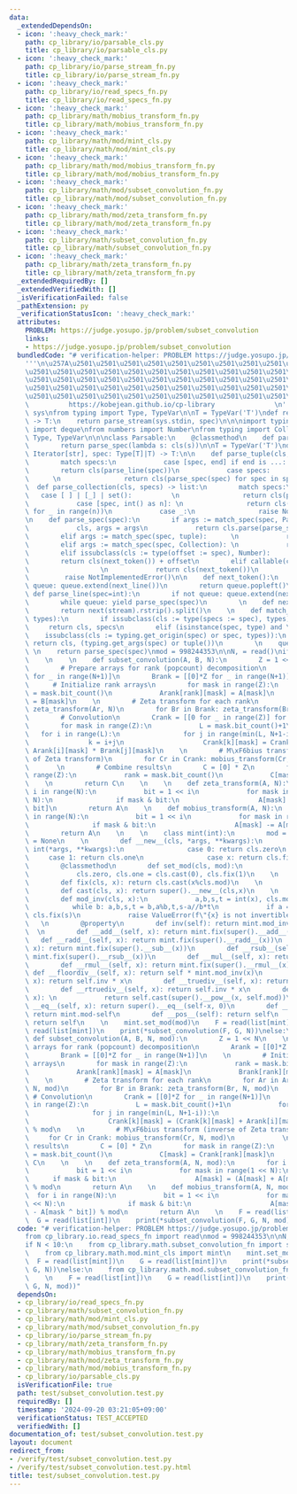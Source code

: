 ```yaml
---
data:
  _extendedDependsOn:
  - icon: ':heavy_check_mark:'
    path: cp_library/io/parsable_cls.py
    title: cp_library/io/parsable_cls.py
  - icon: ':heavy_check_mark:'
    path: cp_library/io/parse_stream_fn.py
    title: cp_library/io/parse_stream_fn.py
  - icon: ':heavy_check_mark:'
    path: cp_library/io/read_specs_fn.py
    title: cp_library/io/read_specs_fn.py
  - icon: ':heavy_check_mark:'
    path: cp_library/math/mobius_transform_fn.py
    title: cp_library/math/mobius_transform_fn.py
  - icon: ':heavy_check_mark:'
    path: cp_library/math/mod/mint_cls.py
    title: cp_library/math/mod/mint_cls.py
  - icon: ':heavy_check_mark:'
    path: cp_library/math/mod/mobius_transform_fn.py
    title: cp_library/math/mod/mobius_transform_fn.py
  - icon: ':heavy_check_mark:'
    path: cp_library/math/mod/subset_convolution_fn.py
    title: cp_library/math/mod/subset_convolution_fn.py
  - icon: ':heavy_check_mark:'
    path: cp_library/math/mod/zeta_transform_fn.py
    title: cp_library/math/mod/zeta_transform_fn.py
  - icon: ':heavy_check_mark:'
    path: cp_library/math/subset_convolution_fn.py
    title: cp_library/math/subset_convolution_fn.py
  - icon: ':heavy_check_mark:'
    path: cp_library/math/zeta_transform_fn.py
    title: cp_library/math/zeta_transform_fn.py
  _extendedRequiredBy: []
  _extendedVerifiedWith: []
  _isVerificationFailed: false
  _pathExtension: py
  _verificationStatusIcon: ':heavy_check_mark:'
  attributes:
    PROBLEM: https://judge.yosupo.jp/problem/subset_convolution
    links:
    - https://judge.yosupo.jp/problem/subset_convolution
  bundledCode: "# verification-helper: PROBLEM https://judge.yosupo.jp/problem/subset_convolution\n\
    '''\n\u257A\u2501\u2501\u2501\u2501\u2501\u2501\u2501\u2501\u2501\u2501\u2501\u2501\
    \u2501\u2501\u2501\u2501\u2501\u2501\u2501\u2501\u2501\u2501\u2501\u2501\u2501\
    \u2501\u2501\u2501\u2501\u2501\u2501\u2501\u2501\u2501\u2501\u2501\u2501\u2501\
    \u2501\u2501\u2501\u2501\u2501\u2501\u2501\u2501\u2501\u2501\u2501\u2501\u2501\
    \u2501\u2501\u2501\u2501\u2501\u2501\u2501\u2501\u2501\u2501\u2501\u2578\n   \
    \          https://kobejean.github.io/cp-library               \n'''\n\nimport\
    \ sys\nfrom typing import Type, TypeVar\n\nT = TypeVar('T')\ndef read(spec: Type[T]|T=[int])\
    \ -> T:\n    return parse_stream(sys.stdin, spec)\n\n\nimport typing\nfrom collections\
    \ import deque\nfrom numbers import Number\nfrom typing import Collection, Iterator,\
    \ Type, TypeVar\n\n\nclass Parsable:\n    @classmethod\n    def parse(cls, parse_spec):\n\
    \        return parse_spec(lambda s: cls(s))\n\nT = TypeVar('T')\ndef parse_stream(stream:\
    \ Iterator[str], spec: Type[T]|T) -> T:\n\n    def parse_tuple(cls, specs):\n\
    \        match specs:\n            case [spec, end] if end is ...: \n        \
    \        return cls(parse_line(spec))\n            case specs:               \
    \      \n                return cls(parse_spec(spec) for spec in specs)\n\n  \
    \  def parse_collection(cls, specs) -> list:\n        match specs:\n         \
    \   case [ ] | [_] | set():          \n                return cls(parse_line(*specs))\n\
    \            case [spec, int() as n]: \n                return cls(parse_spec(spec)\
    \ for _ in range(n))\n            case _:\n                raise NotImplementedError()\n\
    \n    def parse_spec(spec):\n        if args := match_spec(spec, Parsable):\n\
    \            cls, args = args\n            return cls.parse(parse_spec, *args)\n\
    \        elif args := match_spec(spec, tuple):      \n            return parse_tuple(*args)\n\
    \        elif args := match_spec(spec, Collection): \n            return parse_collection(*args)\n\
    \        elif issubclass(cls := type(offset := spec), Number):         \n    \
    \        return cls(next_token()) + offset\n        elif callable(cls := spec):\
    \                  \n            return cls(next_token())\n        else:\n   \
    \         raise NotImplementedError()\n\n    def next_token():\n        if not\
    \ queue: queue.extend(next_line())\n        return queue.popleft()\n    \n   \
    \ def parse_line(spec=int):\n        if not queue: queue.extend(next_line())\n\
    \        while queue: yield parse_spec(spec)\n        \n    def next_line():\n\
    \        return next(stream).rstrip().split()\n    \n    def match_spec(spec,\
    \ types):\n        if issubclass(cls := type(specs := spec), types):\n       \
    \     return cls, specs\n        elif (isinstance(spec, type) and \n         \
    \    issubclass(cls := typing.get_origin(spec) or spec, types)):\n           \
    \ return cls, (typing.get_args(spec) or tuple())\n        \n    queue = deque()\
    \ \n    return parse_spec(spec)\nmod = 998244353\n\nN, = read()\nif N < 10:\n\
    \    \n    \n    def subset_convolution(A, B, N):\n        Z = 1 << N\n    \n\
    \        # Prepare arrays for rank (popcount) decomposition\n        Arank = [[0]*Z\
    \ for _ in range(N+1)]\n        Brank = [[0]*Z for _ in range(N+1)]\n    \n  \
    \      # Initialize rank arrays\n        for mask in range(Z):\n            rank\
    \ = mask.bit_count()\n            Arank[rank][mask] = A[mask]\n            Brank[rank][mask]\
    \ = B[mask]\n    \n        # Zeta transform for each rank\n        for Ar in Arank:\
    \ zeta_transform(Ar, N)\n        for Br in Brank: zeta_transform(Br, N)\n    \n\
    \        # Convolution\n        Crank = [[0 for _ in range(Z)] for _ in range(N+1)]\n\
    \        for mask in range(Z):\n            L = mask.bit_count()+1\n         \
    \   for i in range(L):\n                for j in range(min(L, N+1-i)):\n     \
    \               k = i+j\n                    Crank[k][mask] = Crank[k][mask] +\
    \ Arank[i][mask] * Brank[j][mask]\n    \n        # M\xF6bius transform (inverse\
    \ of Zeta transform)\n        for Cr in Crank: mobius_transform(Cr, N)\n     \
    \       \n        # Combine results\n        C = [0] * Z\n        for mask in\
    \ range(Z):\n            rank = mask.bit_count()\n            C[mask] = Crank[rank][mask]\n\
    \    \n        return C\n    \n    \n    def zeta_transform(A, N):\n        for\
    \ i in range(N):\n            bit = 1 << i\n            for mask in range(1 <<\
    \ N):\n                if mask & bit:\n                    A[mask] += A[mask ^\
    \ bit]\n        return A\n    \n    def mobius_transform(A, N):\n        for i\
    \ in range(N):\n            bit = 1 << i\n            for mask in range(1 << N):\n\
    \                if mask & bit:\n                    A[mask] -= A[mask ^ bit]\n\
    \        return A\n    \n    \n    class mint(int):\n        mod = zero = one\
    \ = None\n    \n        def __new__(cls, *args, **kwargs):\n            match\
    \ int(*args, **kwargs):\n                case 0: return cls.zero\n           \
    \     case 1: return cls.one\n                case x: return cls.fix(x)\n    \n\
    \        @classmethod\n        def set_mod(cls, mod):\n            cls.mod = mod\n\
    \            cls.zero, cls.one = cls.cast(0), cls.fix(1)\n    \n        @classmethod\n\
    \        def fix(cls, x): return cls.cast(x%cls.mod)\n    \n        @classmethod\n\
    \        def cast(cls, x): return super().__new__(cls,x)\n    \n        @classmethod\n\
    \        def mod_inv(cls, x):\n            a,b,s,t = int(x), cls.mod, 1, 0\n \
    \           while b: a,b,s,t = b,a%b,t,s-a//b*t\n            if a == 1: return\
    \ cls.fix(s)\n            raise ValueError(f\"{x} is not invertible\")\n     \
    \   \n        @property\n        def inv(self): return mint.mod_inv(self)\n  \
    \  \n        def __add__(self, x): return mint.fix(super().__add__(x))\n     \
    \   def __radd__(self, x): return mint.fix(super().__radd__(x))\n        def __sub__(self,\
    \ x): return mint.fix(super().__sub__(x))\n        def __rsub__(self, x): return\
    \ mint.fix(super().__rsub__(x))\n        def __mul__(self, x): return mint.fix(super().__mul__(x))\n\
    \        def __rmul__(self, x): return mint.fix(super().__rmul__(x))\n       \
    \ def __floordiv__(self, x): return self * mint.mod_inv(x)\n        def __rfloordiv__(self,\
    \ x): return self.inv * x\n        def __truediv__(self, x): return self * mint.mod_inv(x)\n\
    \        def __rtruediv__(self, x): return self.inv * x\n        def __pow__(self,\
    \ x): \n            return self.cast(super().__pow__(x, self.mod))\n        def\
    \ __eq__(self, x): return super().__eq__(self-x, 0)\n        def __neg__(self):\
    \ return mint.mod-self\n        def __pos__(self): return self\n        def __abs__(self):\
    \ return self\n    \n    mint.set_mod(mod)\n    F = read(list[mint])\n    G =\
    \ read(list[mint])\n    print(*subset_convolution(F, G, N))\nelse:\n    \n   \
    \ def subset_convolution(A, B, N, mod):\n        Z = 1 << N\n    \n        # Prepare\
    \ arrays for rank (popcount) decomposition\n        Arank = [[0]*Z for _ in range(N+1)]\n\
    \        Brank = [[0]*Z for _ in range(N+1)]\n    \n        # Initialize rank\
    \ arrays\n        for mask in range(Z):\n            rank = mask.bit_count()\n\
    \            Arank[rank][mask] = A[mask]\n            Brank[rank][mask] = B[mask]\n\
    \    \n        # Zeta transform for each rank\n        for Ar in Arank: zeta_transform(Ar,\
    \ N, mod)\n        for Br in Brank: zeta_transform(Br, N, mod)\n    \n       \
    \ # Convolution\n        Crank = [[0]*Z for _ in range(N+1)]\n        for mask\
    \ in range(Z):\n            L = mask.bit_count()+1\n            for i in range(L):\n\
    \                for j in range(min(L, N+1-i)):\n                    k = i+j\n\
    \                    Crank[k][mask] = (Crank[k][mask] + Arank[i][mask] * Brank[j][mask])\
    \ % mod\n    \n        # M\xF6bius transform (inverse of Zeta transform)\n   \
    \     for Cr in Crank: mobius_transform(Cr, N, mod)\n            \n        # Combine\
    \ results\n        C = [0] * Z\n        for mask in range(Z):\n            rank\
    \ = mask.bit_count()\n            C[mask] = Crank[rank][mask]\n    \n        return\
    \ C\n    \n    \n    def zeta_transform(A, N, mod):\n        for i in range(N):\n\
    \            bit = 1 << i\n            for mask in range(1 << N):\n          \
    \      if mask & bit:\n                    A[mask] = (A[mask] + A[mask ^ bit])\
    \ % mod\n        return A\n    \n    def mobius_transform(A, N, mod):\n      \
    \  for i in range(N):\n            bit = 1 << i\n            for mask in range(1\
    \ << N):\n                if mask & bit:\n                    A[mask] = (A[mask]\
    \ - A[mask ^ bit]) % mod\n        return A\n    \n    F = read(list[int])\n  \
    \  G = read(list[int])\n    print(*subset_convolution(F, G, N, mod))\n"
  code: "# verification-helper: PROBLEM https://judge.yosupo.jp/problem/subset_convolution\n\
    from cp_library.io.read_specs_fn import read\nmod = 998244353\n\nN, = read()\n\
    if N < 10:\n    from cp_library.math.subset_convolution_fn import subset_convolution\n\
    \    from cp_library.math.mod.mint_cls import mint\n    mint.set_mod(mod)\n  \
    \  F = read(list[mint])\n    G = read(list[mint])\n    print(*subset_convolution(F,\
    \ G, N))\nelse:\n    from cp_library.math.mod.subset_convolution_fn import subset_convolution\n\
    \    \n    F = read(list[int])\n    G = read(list[int])\n    print(*subset_convolution(F,\
    \ G, N, mod))"
  dependsOn:
  - cp_library/io/read_specs_fn.py
  - cp_library/math/subset_convolution_fn.py
  - cp_library/math/mod/mint_cls.py
  - cp_library/math/mod/subset_convolution_fn.py
  - cp_library/io/parse_stream_fn.py
  - cp_library/math/zeta_transform_fn.py
  - cp_library/math/mobius_transform_fn.py
  - cp_library/math/mod/zeta_transform_fn.py
  - cp_library/math/mod/mobius_transform_fn.py
  - cp_library/io/parsable_cls.py
  isVerificationFile: true
  path: test/subset_convolution.test.py
  requiredBy: []
  timestamp: '2024-09-20 03:21:05+09:00'
  verificationStatus: TEST_ACCEPTED
  verifiedWith: []
documentation_of: test/subset_convolution.test.py
layout: document
redirect_from:
- /verify/test/subset_convolution.test.py
- /verify/test/subset_convolution.test.py.html
title: test/subset_convolution.test.py
---
```

